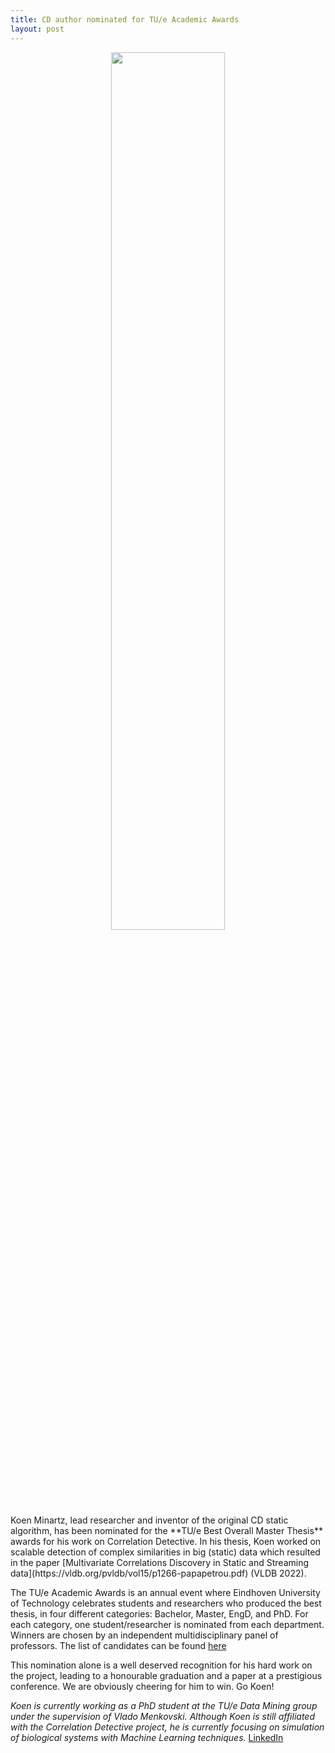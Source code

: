 ```yaml
---
title: CD author nominated for TU/e Academic Awards
layout: post
---
```

<div width="60%" style="text-align:center">
<img src="https://user-images.githubusercontent.com/100126005/193545250-b6880726-9098-4070-8d99-7171753f81c8.png" width="60%">
</div>
Koen Minartz, lead researcher and inventor of the original CD static algorithm, has been nominated for the **TU/e Best Overall Master Thesis** awards for his work on Correlation Detective. In his thesis, Koen worked on scalable detection of complex similarities in big (static) data which resulted in the paper [Multivariate Correlations Discovery in Static and Streaming data](https://vldb.org/pvldb/vol15/p1266-papapetrou.pdf) (VLDB 2022).

<!-- more -->

The TU/e Academic Awards is an annual event where Eindhoven University of Technology celebrates students and researchers who produced the best thesis, in four different categories: Bachelor, Master, EngD, and PhD. For each category, one student/researcher is nominated from each department. Winners are chosen by an independent multidisciplinary panel of professors. The list of candidates can be found [here](https://www.tue.nl/en/our-university/calendar-and-events/academic-events/tue-academic-awards/tue-msc-academic-award-nominees/)

This nomination alone is a well deserved recognition for his hard work on the project, leading to a honourable graduation and a paper at a prestigious conference.
We are obviously cheering for him to win. 
Go Koen!

*Koen is currently working as a PhD student at the TU/e Data Mining group under the supervision of Vlado Menkovski.*
*Although Koen is still affiliated with the Correlation Detective project, he is currently focusing on simulation of biological systems with Machine Learning techniques.*
[LinkedIn](https://www.linkedin.com/in/koen-minartz/)